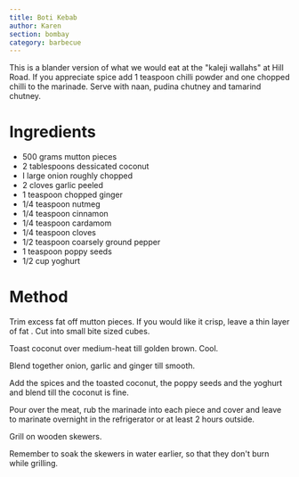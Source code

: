 ```yaml
---
title: Boti Kebab
author: Karen
section: bombay
category: barbecue
---
```


This is a blander version of what we would eat at the "kaleji wallahs" at Hill Road. If you appreciate spice add 1 teaspoon chilli powder and one chopped chilli to the marinade. Serve with naan, pudina chutney and tamarind chutney.

# Ingredients

* 500 grams mutton pieces
* 2 tablespoons dessicated coconut
* I large onion roughly chopped
* 2 cloves garlic peeled
* 1 teaspoon chopped ginger
* 1/4 teaspoon nutmeg
* 1/4 teaspoon cinnamon
* 1/4 teaspoon cardamom
* 1/4 teaspoon cloves
* 1/2 teaspoon coarsely ground pepper
* 1 teaspoon poppy seeds
* 1/2 cup yoghurt

# Method
Trim excess fat off mutton pieces. If you would like it crisp, leave a thin layer of fat . Cut into small bite sized cubes.

Toast coconut over medium-heat till golden brown. Cool.

Blend together onion, garlic and ginger till smooth.

Add the spices and the toasted coconut, the poppy seeds and the yoghurt and blend till the coconut is fine.

Pour over the meat, rub the marinade into each piece and cover and leave to marinate overnight in the refrigerator or at least 2 hours outside.

Grill on wooden skewers.

Remember to soak the skewers in water earlier, so that they don't burn while grilling.


